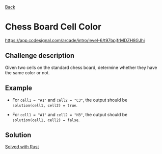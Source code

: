 [Back](../README.md)

# Chess Board Cell Color

https://app.codesignal.com/arcade/intro/level-6/t97bpjfrMDZH8GJhi

## Challenge description

Given two cells on the standard chess board, determine whether they have the same color or not.

## Example

* For `cell1 = "A1"` and `cell2 = "C3"`, the output should be
`solution(cell1, cell2) = true`.

* For `cell1 = "A1"` and `cell2 = "H3"`, the output should be
`solution(cell1, cell2) = false`.

## Solution

[Solved with Rust](chess_board_cell_color.rs)
